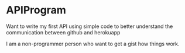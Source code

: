 # APIProgram
Want to write my first API using simple code to better understand the communication between github and herokuapp

I am a non-programmer person who want to get a gist how things work.
